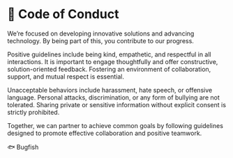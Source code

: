 # 🤝 Code of Conduct  

We’re focused on developing innovative solutions and advancing technology. By being part of this, you contribute to our progress.

Positive guidelines include being kind, empathetic, and respectful in all interactions. It is important to engage thoughtfully and offer constructive, solution-oriented feedback. Fostering an environment of collaboration, support, and mutual respect is essential.

Unacceptable behaviors include harassment, hate speech, or offensive language. Personal attacks, discrimination, or any form of bullying are not tolerated. Sharing private or sensitive information without explicit consent is strictly prohibited.

Together, we can partner to achieve common goals by following guidelines designed to promote effective collaboration and positive teamwork.

🐟 Bugfish